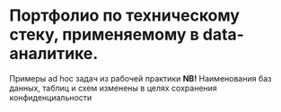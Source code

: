 # Портфолио по техническому стеку, применяемому в data-аналитике.
Примеры ad hoc задач из рабочей практики
**NB!** Наименования баз данных, таблиц и схем изменены в целях сохранения конфиденциальности
